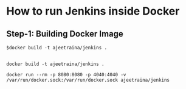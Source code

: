 # How to run Jenkins inside Docker

## Step-1: Building Docker Image

```
$docker build -t ajeetraina/jenkins .
```

## 

```
docker build -t ajeetraina/jenkins .
```

```
docker run --rm -p 8080:8080 -p 4040:4040 -v /var/run/docker.sock:/var/run/docker.sock ajeetraina/jenkins
```



